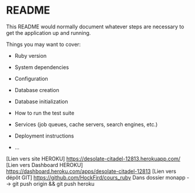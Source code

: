 # README

This README would normally document whatever steps are necessary to get the
application up and running.

Things you may want to cover:

* Ruby version

* System dependencies

* Configuration

* Database creation

* Database initialization

* How to run the test suite

* Services (job queues, cache servers, search engines, etc.)

* Deployment instructions

* ...

[Lien vers site HEROKU] https://desolate-citadel-12813.herokuapp.com/
[Lien vers Dashboard HEROKU] https://dashboard.heroku.com/apps/desolate-citadel-12813
[Lien vers dépôt GIT] https://github.com/HockFird/cours_ruby
Dans dossier monapp --> git push origin && git push heroku
